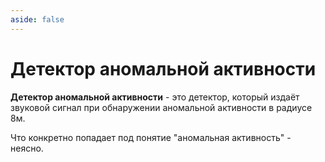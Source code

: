 ```yaml
---
aside: false
---
```


# Детектор аномальной активности

<ItemCard>
<Card style="overflow: hidden;" class="m-0">
    <template #header>
        <Image alt="user header" src="/assets/bestiary/items/anomaly_detector.png" width="40%"/>
    </template>
    <template #title>Детектор аномальной активности</template>
    <template #content>
      <Divider />
      <h3>Получение:</h3>
      <ul>
      <li>???</li>
      </ul>
      <Divider />
      <p>Текстура: bykkake747</p>
    </template>
</Card>
</ItemCard>

**Детектор аномальной активности** - это детектор, который издаёт звуковой сигнал при обнаружении аномальной активности в радиусе 8м. 

Что конкретно попадает под понятие "аномальная активность" - неясно.

<br><br><br><br><br><br><br><br><br><br><br>